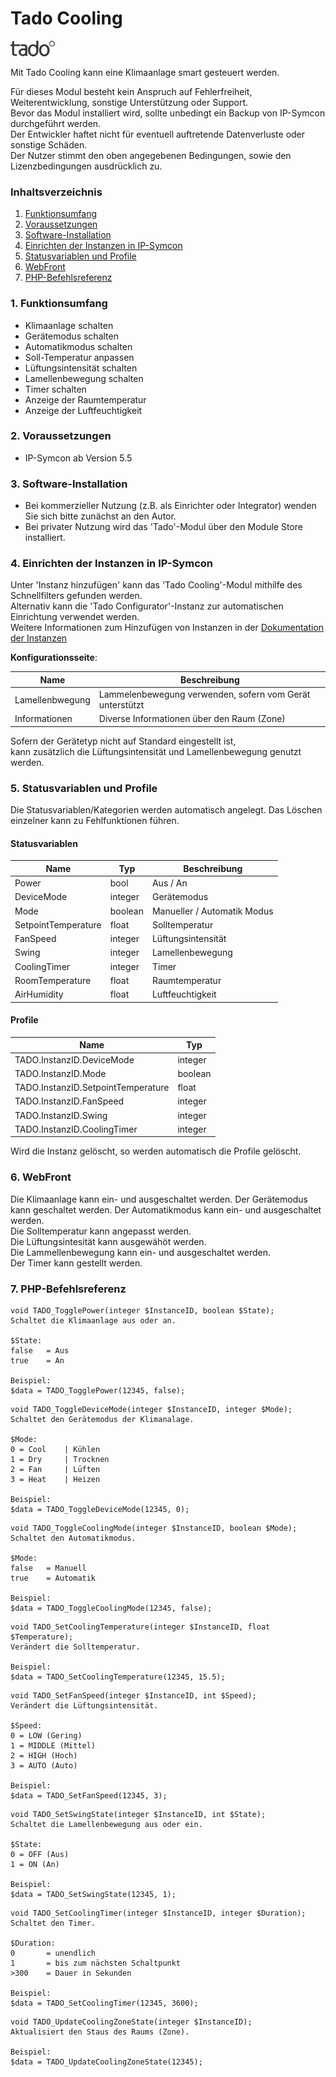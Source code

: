 # Tado Cooling

![Image](../imgs/tado_logo.png)  

Mit Tado Cooling kann eine Klimaanlage smart gesteuert werden. 

Für dieses Modul besteht kein Anspruch auf Fehlerfreiheit, Weiterentwicklung, sonstige Unterstützung oder Support.  
Bevor das Modul installiert wird, sollte unbedingt ein Backup von IP-Symcon durchgeführt werden.  
Der Entwickler haftet nicht für eventuell auftretende Datenverluste oder sonstige Schäden.  
Der Nutzer stimmt den oben angegebenen Bedingungen, sowie den Lizenzbedingungen ausdrücklich zu.  

### Inhaltsverzeichnis

1. [Funktionsumfang](#1-funktionsumfang)
2. [Voraussetzungen](#2-voraussetzungen)
3. [Software-Installation](#3-software-installation)
4. [Einrichten der Instanzen in IP-Symcon](#4-einrichten-der-instanzen-in-ip-symcon)
5. [Statusvariablen und Profile](#5-statusvariablen-und-profile)
6. [WebFront](#6-webfront)
7. [PHP-Befehlsreferenz](#7-php-befehlsreferenz)

### 1. Funktionsumfang

* Klimaanlage schalten
* Gerätemodus schalten
* Automatikmodus schalten
* Soll-Temperatur anpassen
* Lüftungsintensität schalten
* Lamellenbewegung schalten
* Timer schalten
* Anzeige der Raumtemperatur
* Anzeige der Luftfeuchtigkeit

### 2. Voraussetzungen

- IP-Symcon ab Version 5.5

### 3. Software-Installation

* Bei kommerzieller Nutzung (z.B. als Einrichter oder Integrator) wenden Sie sich bitte zunächst an den Autor.
* Bei privater Nutzung wird das 'Tado'-Modul über den Module Store installiert.

### 4. Einrichten der Instanzen in IP-Symcon

Unter 'Instanz hinzufügen' kann das 'Tado Cooling'-Modul mithilfe des Schnellfilters gefunden werden.  
Alternativ kann die 'Tado Configurator'-Instanz zur automatischen Einrichtung verwendet werden.  
Weitere Informationen zum Hinzufügen von Instanzen in der [Dokumentation der Instanzen](https://www.symcon.de/service/dokumentation/konzepte/instanzen/#Instanz_hinzufügen)  

__Konfigurationsseite__:

Name            | Beschreibung
--------------- | ----------------------------------------------
Lamellenbwegung | Lammelenbewegung verwenden, sofern vom Gerät unterstützt 
Informationen   | Diverse Informationen über den Raum (Zone)

Sofern der Gerätetyp nicht auf Standard eingestellt ist,  
kann zusätzlich die Lüftungsintensität und Lamellenbewegung genutzt werden.

### 5. Statusvariablen und Profile

Die Statusvariablen/Kategorien werden automatisch angelegt. Das Löschen einzelner kann zu Fehlfunktionen führen.

#### Statusvariablen

Name                | Typ       | Beschreibung
------------------- | --------- | ---------------------------
Power               | bool      | Aus / An
DeviceMode          | integer   | Gerätemodus 
Mode                | boolean   | Manueller / Automatik Modus
SetpointTemperature | float     | Solltemperatur
FanSpeed            | integer   | Lüftungsintensität
Swing               | integer   | Lamellenbewegung
CoolingTimer        | integer   | Timer
RoomTemperature     | float     | Raumtemperatur
AirHumidity         | float     | Luftfeuchtigkeit

#### Profile

Name                                | Typ
----------------------------------- | -------
TADO.InstanzID.DeviceMode           | integer
TADO.InstanzID.Mode                 | boolean
TADO.InstanzID.SetpointTemperature  | float
TADO.InstanzID.FanSpeed             | integer
TADO.InstanzID.Swing                | integer
TADO.InstanzID.CoolingTimer         | integer  

Wird die Instanz gelöscht, so werden automatisch die Profile gelöscht.  

### 6. WebFront

Die Klimaanlage kann ein- und ausgeschaltet werden.
Der Gerätemodus kann geschaltet werden.
Der Automatikmodus kann ein- und ausgeschaltet werden.  
Die Solltemperatur kann angepasst werden.  
Die Lüftungsintesität kann ausgewähöt werden.  
Die Lammellenbewegung kann ein- und ausgeschaltet werden.  
Der Timer kann gestellt werden.  

### 7. PHP-Befehlsreferenz

```text
void TADO_TogglePower(integer $InstanceID, boolean $State);  
Schaltet die Klimaanlage aus oder an.

$State:
false   = Aus
true    = An

Beispiel:
$data = TADO_TogglePower(12345, false);
```  

```text
void TADO_ToggleDeviceMode(integer $InstanceID, integer $Mode);  
Schaltet den Gerätemodus der Klimanalage.

$Mode:
0 = Cool    | Kühlen
1 = Dry     | Trocknen
2 = Fan     | Lüften
3 = Heat    | Heizen

Beispiel:
$data = TADO_ToggleDeviceMode(12345, 0);
```  

```text
void TADO_ToggleCoolingMode(integer $InstanceID, boolean $Mode);  
Schaltet den Automatikmodus.

$Mode:
false   = Manuell
true    = Automatik

Beispiel:
$data = TADO_ToggleCoolingMode(12345, false);
```  

```text
void TADO_SetCoolingTemperature(integer $InstanceID, float $Temperature);  
Verändert die Solltemperatur.

Beispiel:
$data = TADO_SetCoolingTemperature(12345, 15.5);
```  

```text
void TADO_SetFanSpeed(integer $InstanceID, int $Speed);  
Verändert die Lüftungsintensität.

$Speed:
0 = LOW (Gering)
1 = MIDDLE (Mittel)
2 = HIGH (Hoch)
3 = AUTO (Auto)

Beispiel:
$data = TADO_SetFanSpeed(12345, 3);
```  

```text
void TADO_SetSwingState(integer $InstanceID, int $State);  
Schaltet die Lamellenbewegung aus oder ein.

$State:
0 = OFF (Aus)
1 = ON (An)

Beispiel:
$data = TADO_SetSwingState(12345, 1);
```  

```text
void TADO_SetCoolingTimer(integer $InstanceID, integer $Duration);  
Schaltet den Timer.

$Duration:
0       = unendlich
1       = bis zum nächsten Schaltpunkt
>300    = Dauer in Sekunden

Beispiel:
$data = TADO_SetCoolingTimer(12345, 3600);
```  

```text
void TADO_UpdateCoolingZoneState(integer $InstanceID);  
Aktualisiert den Staus des Raums (Zone). 

Beispiel:
$data = TADO_UpdateCoolingZoneState(12345);
```